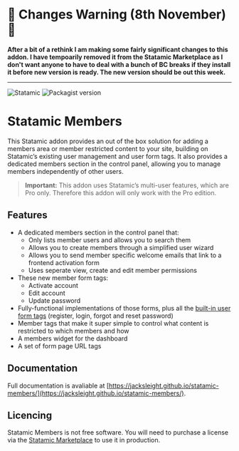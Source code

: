 # 🚨  Changes Warning (8th November) 🚨
**After a bit of a rethink I am making some fairly significant changes to this addon. I have tempoarily removed it from the Statamic Marketplace as I don't want anyone to have to deal with a bunch of BC breaks if they install it before new version is ready. The new version should be out this week.**

---

<!-- statamic:hide -->

![Statamic](https://flat.badgen.net/badge/Statamic/3.2+/FF269E)
![Packagist version](https://flat.badgen.net/packagist/v/jacksleight/statamic-members)

# Statamic Members 

<!-- /statamic:hide -->

This Statamic addon provides an out of the box solution for adding a members area or member restricted content to your site, building on Statamic’s existing user management and user form tags. It also provides a dedicated members section in the control panel, allowing you to manage members independently of other users.

> **Important:** This addon uses Statamic’s multi-user features, which are Pro only. Therefore this addon will only work with the Pro edition.

## Features

* A dedicated members section in the control panel that:
	* Only lists member users and allows you to search them
	* Allows you to create members through a simplified user wizard
	* Allows you to send member specific welcome emails that link to a frontend activation form
	* Uses seperate view, create and edit member permissions
* These new member form tags:
	* Activate account
	* Edit account
	* Update password
* Fully-functional implementations of those forms, plus all the [built-in user form tags](https://statamic.dev/reference/tags) (register, login, forgot and reset password)
* Member tags that make it super simple to control what content is restricted to which members and how
* A members widget for the dashboard
* A set of form page URL tags

## Documentation

Full documentation is avaliable at [https://jacksleight.github.io/statamic-members/](https://jacksleight.github.io/statamic-members/).

<!-- statamic:hide -->

## Licencing

Statamic Members is not free software. You will need to purchase a license via the [Statamic Marketplace](https://statamic.com/addons/jacksleight/members) to use it in production.

<!-- /statamic:hide -->
